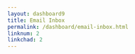 ```yaml
---
layout: dashboard9
title: Email Inbox
permalink: /dashboard/email-inbox.html
linknum: 2
linkchad: 2
---
```

